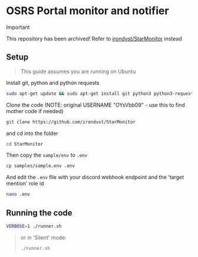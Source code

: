 # OSRS Portal monitor and notifier

> [!IMPORTANT]  
> This repository has been archived!
> Refer to [irondvst/StarMonitor](https://github.com/irondvst/StarMonitor) instead

## Setup

> This guide assumes you are running on Ubuntu

Install git, python and python requests

```sh
sudo apt-get update && sudo apt-get install git python3 python3-requests
```

Clone the code (NOTE: original USERNAME "OYsVbb09" - use this to find mother code if needed)

```sh
git clone https://github.com/irondvst/StarMonitor 
```

and cd into the folder

```sh
cd StarMonitor
```

Then copy the `sample/env` to `.env`

```sh
cp samples/sample.env .env
```

And edit the `.env` file with your discord webhook endpoint and the 'target mention' role id

```sh
nano .env
```

## Running the code

```sh
VERBOSE=1 ./runner.sh
```

> or in 'Silent' mode:
>
> ```sh
> ./runner.sh
> ```
